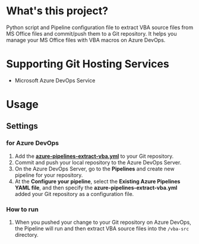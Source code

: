 # What's this project? 
Python script and Pipeline configuration file to extract VBA source files from MS Office files 
and commit/push them to a Git repository. 
It helps you manage your MS Office files with VBA macros on Azure DevOps.

# Supporting Git Hosting Services
- Microsoft Azure DevOps Service

# Usage
## Settings
### for Azure DevOps
1.	Add the [**azure-pipelines-extract-vba.yml**](/yaml/azure-pipelines-extract-vba.yml) to your Git repository.
2.  Commit and push your local repository to the Azure DevOps Server.
3.  On the Azure DevOps Server, go to the **Pipelines** and create new pipeline for your repository.
4.  At the **Configure your pipeline**, select the **Existing Azure Pipelines YAML file**, 
and then specify the **azure-pipelines-extract-vba.yml** added your Git repository as a configuration file.

### How to run
1.  When you pushed your change to your Git repository on Azure DevOps,
the Pipeline will run and then extract VBA source files into the `/vba-src` directory.